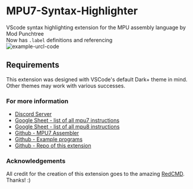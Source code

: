 # MPU7-Syntax-Highlighter
VScode syntax highlighting extension for the MPU assembly language by Mod Punchtree  
Now has `.label` definitions and referencing  
![example-urcl-code](https://github.com/RedCMD/MPU7-Syntax-Highlighter/blob/main/images/Example-Programs.png?raw=true)	

## Requirements
This extension was designed with VSCode's default Dark+ theme in mind.  
Other themes may work with various successes.  

### For more information
* [Discord Server](https://discord.gg/Nv8jzWg5j8)
* [Google Sheet - list of all mpu7 instructions](https://docs.google.com/spreadsheets/d/1fgXPalCBTGg-X3QGXmNagxAMHoiOW_9nbOgaJl7fFoY/edit?usp=sharing)
* [Google Sheet - list of all mpu8 instructions](https://docs.google.com/spreadsheets/d/1KRoZNu5ic36-vcP-6llN8L27ZvLxW5ILiaOX5gcoAC4/edit?usp=sharing)
* [Github - MPU7 Assembler](https://github.com/ModPunchtree/MPU7-Assembler)
* [Github - Example programs](https://github.com/ModPunchtree/MPU7)
* [Github - Repo of this extension](https://github.com/RedCMD/MPU7-Syntax-Highlighter.git)

### Acknowledgements
All credit for the creation of this extension goes to the amazing [RedCMD](https://github.com/RedCMD). Thanks! :)
